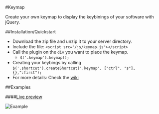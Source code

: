 #Keymap

Create your own keymap to display the keybinings of your software with jQuery.

##Installation/Quickstart

- Download the zip file and unzip it to your server directory.
- Include the file: ``<script src="/js/keymap.js"></script>``
- Call the plugin on the ``div`` you want to place the keymap.
  - ``$('.keymap').keymap();``
- Creating your keybings by calling ``$('.shortcut').createShortcut('.keymap', ["ctrl", "s"], {},":first");``
- For more details: Check the [wiki](https://github.com/Andr3as/jQuery-Keymap/wiki)

##Examples

####[Live preview](http://andr3as.github.io/jQuery-Keymap)

![Example](http://andrano.de/Plugins/img/keymap.jpg "Example")